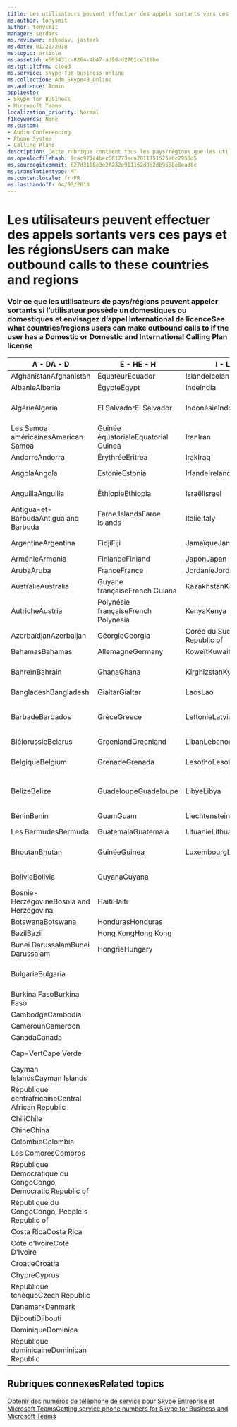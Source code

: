 ```yaml
---
title: Les utilisateurs peuvent effectuer des appels sortants vers ces pays et les régions
ms.author: tonysmit
author: tonysmit
manager: serdars
ms.reviewer: mikedav, jastark
ms.date: 01/22/2018
ms.topic: article
ms.assetid: e603431c-8264-4b47-ad9d-d2701ce318be
ms.tgt.pltfrm: cloud
ms.service: skype-for-business-online
ms.collection: Adm_Skype4B_Online
ms.audience: Admin
appliesto:
- Skype for Business
- Microsoft Teams
localization_priority: Normal
f1keywords: None
ms.custom:
- Audio Conferencing
- Phone System
- Calling Plans
description: Cette rubrique contient tous les pays/régions que les utilisateurs peuvent placer des appels sortants destinés à s’ils disposent d’un Plan d’appel.
ms.openlocfilehash: 9cac97144bec681773eca2811751525e0c2950d5
ms.sourcegitcommit: 627d3108e3e2f232e911162d9d2db9558e8ead0c
ms.translationtype: MT
ms.contentlocale: fr-FR
ms.lasthandoff: 04/03/2018
---
```

# <a name="users-can-make-outbound-calls-to-these-countries-and-regions"></a><span data-ttu-id="e8529-103">Les utilisateurs peuvent effectuer des appels sortants vers ces pays et les régions</span><span class="sxs-lookup"><span data-stu-id="e8529-103">Users can make outbound calls to these countries and regions</span></span>

### <a name="see-what-countriesregions-users-can-make-outbound-calls-to-if-the-user-has-a-domestic-or-domestic-and-international-calling-plan-license"></a><span data-ttu-id="e8529-104">Voir ce que les utilisateurs de pays/régions peuvent appeler sortants si l’utilisateur possède un domestiques ou domestiques et envisagez d’appel International de licence</span><span class="sxs-lookup"><span data-stu-id="e8529-104">See what countries/regions users can make outbound calls to if the user has a Domestic or Domestic and International Calling Plan license</span></span>


|<span data-ttu-id="e8529-105">**A - D**</span><span class="sxs-lookup"><span data-stu-id="e8529-105">**A - D**</span></span>| <span data-ttu-id="e8529-106">**E - H**</span><span class="sxs-lookup"><span data-stu-id="e8529-106">**E - H**</span></span>|<span data-ttu-id="e8529-107">**I - L**</span><span class="sxs-lookup"><span data-stu-id="e8529-107">**I - L**</span></span>|<span data-ttu-id="e8529-108">**M - O**</span><span class="sxs-lookup"><span data-stu-id="e8529-108">**M - O**</span></span>|<span data-ttu-id="e8529-109">**P - S**</span><span class="sxs-lookup"><span data-stu-id="e8529-109">**P - S**</span></span>|<span data-ttu-id="e8529-110">**T - Z**</span><span class="sxs-lookup"><span data-stu-id="e8529-110">**T - Z**</span></span>|
---|---|---|---|---|---|
|<span data-ttu-id="e8529-111">Afghanistan</span><span class="sxs-lookup"><span data-stu-id="e8529-111">Afghanistan</span></span>|<span data-ttu-id="e8529-112">Équateur</span><span class="sxs-lookup"><span data-stu-id="e8529-112">Ecuador</span></span> |<span data-ttu-id="e8529-113">Islande</span><span class="sxs-lookup"><span data-stu-id="e8529-113">Iceland</span></span> |<span data-ttu-id="e8529-114">Macau</span><span class="sxs-lookup"><span data-stu-id="e8529-114">Macau</span></span> |<span data-ttu-id="e8529-115">Pakistan</span><span class="sxs-lookup"><span data-stu-id="e8529-115">Pakistan</span></span> |<span data-ttu-id="e8529-116">Taïwan</span><span class="sxs-lookup"><span data-stu-id="e8529-116">Taiwan</span></span>   |
|<span data-ttu-id="e8529-117">Albanie</span><span class="sxs-lookup"><span data-stu-id="e8529-117">Albania</span></span>|<span data-ttu-id="e8529-118">Égypte</span><span class="sxs-lookup"><span data-stu-id="e8529-118">Egypt</span></span> |<span data-ttu-id="e8529-119">Inde</span><span class="sxs-lookup"><span data-stu-id="e8529-119">India</span></span> |<span data-ttu-id="e8529-120">Macédoine</span><span class="sxs-lookup"><span data-stu-id="e8529-120">Macedonia</span></span> |<span data-ttu-id="e8529-121">Les Palaos</span><span class="sxs-lookup"><span data-stu-id="e8529-121">Palau</span></span> |<span data-ttu-id="e8529-122">Tadjikistan</span><span class="sxs-lookup"><span data-stu-id="e8529-122">Tajikistan</span></span>   |
|<span data-ttu-id="e8529-123">Algérie</span><span class="sxs-lookup"><span data-stu-id="e8529-123">Algeria</span></span>|<span data-ttu-id="e8529-124">El Salvador</span><span class="sxs-lookup"><span data-stu-id="e8529-124">El Salvador</span></span> |<span data-ttu-id="e8529-125">Indonésie</span><span class="sxs-lookup"><span data-stu-id="e8529-125">Indonesia</span></span> |<span data-ttu-id="e8529-126">Malawi</span><span class="sxs-lookup"><span data-stu-id="e8529-126">Malawi</span></span> |<span data-ttu-id="e8529-127">Autorité palestinienne</span><span class="sxs-lookup"><span data-stu-id="e8529-127">Palestinian Authority</span></span> |<span data-ttu-id="e8529-128">Tanzanie</span><span class="sxs-lookup"><span data-stu-id="e8529-128">Tanzania, United Republic of</span></span>  |
|<span data-ttu-id="e8529-129">Les Samoa américaines</span><span class="sxs-lookup"><span data-stu-id="e8529-129">American Samoa</span></span>|<span data-ttu-id="e8529-130">Guinée équatoriale</span><span class="sxs-lookup"><span data-stu-id="e8529-130">Equatorial Guinea</span></span> |<span data-ttu-id="e8529-131">Iran</span><span class="sxs-lookup"><span data-stu-id="e8529-131">Iran</span></span> |<span data-ttu-id="e8529-132">Malaisie</span><span class="sxs-lookup"><span data-stu-id="e8529-132">Malaysia</span></span> |<span data-ttu-id="e8529-133">Panama</span><span class="sxs-lookup"><span data-stu-id="e8529-133">Panama</span></span> | <span data-ttu-id="e8529-134">Thaïlande</span><span class="sxs-lookup"><span data-stu-id="e8529-134">Thailand</span></span>   |
|<span data-ttu-id="e8529-135">Andorre</span><span class="sxs-lookup"><span data-stu-id="e8529-135">Andorra</span></span> |<span data-ttu-id="e8529-136">Érythrée</span><span class="sxs-lookup"><span data-stu-id="e8529-136">Eritrea</span></span> |<span data-ttu-id="e8529-137">Irak</span><span class="sxs-lookup"><span data-stu-id="e8529-137">Iraq</span></span> |<span data-ttu-id="e8529-138">Mali</span><span class="sxs-lookup"><span data-stu-id="e8529-138">Mali</span></span> |<span data-ttu-id="e8529-139">Paraguay</span><span class="sxs-lookup"><span data-stu-id="e8529-139">Paraguay</span></span> |<span data-ttu-id="e8529-140">Togo</span><span class="sxs-lookup"><span data-stu-id="e8529-140">Togo</span></span>   |
|<span data-ttu-id="e8529-141">Angola</span><span class="sxs-lookup"><span data-stu-id="e8529-141">Angola</span></span> |<span data-ttu-id="e8529-142">Estonie</span><span class="sxs-lookup"><span data-stu-id="e8529-142">Estonia</span></span> |<span data-ttu-id="e8529-143">Irlande</span><span class="sxs-lookup"><span data-stu-id="e8529-143">Ireland</span></span> |<span data-ttu-id="e8529-144">Malte</span><span class="sxs-lookup"><span data-stu-id="e8529-144">Malta</span></span> |<span data-ttu-id="e8529-145">Pérou</span><span class="sxs-lookup"><span data-stu-id="e8529-145">Peru</span></span> | <span data-ttu-id="e8529-146">Trinité-et-Tobago</span><span class="sxs-lookup"><span data-stu-id="e8529-146">Trinidad and Tobago</span></span>  |
|<span data-ttu-id="e8529-147">Anguilla</span><span class="sxs-lookup"><span data-stu-id="e8529-147">Anguilla</span></span> |<span data-ttu-id="e8529-148">Éthiopie</span><span class="sxs-lookup"><span data-stu-id="e8529-148">Ethiopia</span></span> |<span data-ttu-id="e8529-149">Israël</span><span class="sxs-lookup"><span data-stu-id="e8529-149">Israel</span></span> |<span data-ttu-id="e8529-150">Marshall (îles)</span><span class="sxs-lookup"><span data-stu-id="e8529-150">Marshall Islands</span></span> | <span data-ttu-id="e8529-151">Philippines</span><span class="sxs-lookup"><span data-stu-id="e8529-151">Philippines</span></span> | <span data-ttu-id="e8529-152">Turquie</span><span class="sxs-lookup"><span data-stu-id="e8529-152">Turkey</span></span> |
|<span data-ttu-id="e8529-153">Antigua-et-Barbuda</span><span class="sxs-lookup"><span data-stu-id="e8529-153">Antigua and Barbuda</span></span> | <span data-ttu-id="e8529-154">Faroe Islands</span><span class="sxs-lookup"><span data-stu-id="e8529-154">Faroe Islands</span></span> |<span data-ttu-id="e8529-155">Italie</span><span class="sxs-lookup"><span data-stu-id="e8529-155">Italy</span></span> |<span data-ttu-id="e8529-156">Martinique</span><span class="sxs-lookup"><span data-stu-id="e8529-156">Martinique</span></span> |<span data-ttu-id="e8529-157">Pologne</span><span class="sxs-lookup"><span data-stu-id="e8529-157">Poland</span></span> |<span data-ttu-id="e8529-158">Turkménistan</span><span class="sxs-lookup"><span data-stu-id="e8529-158">Turkmenistan</span></span> |
|<span data-ttu-id="e8529-159">Argentine</span><span class="sxs-lookup"><span data-stu-id="e8529-159">Argentina</span></span>|<span data-ttu-id="e8529-160">Fidji</span><span class="sxs-lookup"><span data-stu-id="e8529-160">Fiji</span></span> |<span data-ttu-id="e8529-161">Jamaïque</span><span class="sxs-lookup"><span data-stu-id="e8529-161">Jamaica</span></span> |<span data-ttu-id="e8529-162">Maurice</span><span class="sxs-lookup"><span data-stu-id="e8529-162">Mauritius</span></span> |<span data-ttu-id="e8529-163">Portugal</span><span class="sxs-lookup"><span data-stu-id="e8529-163">Portugal</span></span> |<span data-ttu-id="e8529-164">Îles Turques-et-Caïques</span><span class="sxs-lookup"><span data-stu-id="e8529-164">Turks and Caicos</span></span>   |
|<span data-ttu-id="e8529-165">Arménie</span><span class="sxs-lookup"><span data-stu-id="e8529-165">Armenia</span></span> |<span data-ttu-id="e8529-166">Finlande</span><span class="sxs-lookup"><span data-stu-id="e8529-166">Finland</span></span> |<span data-ttu-id="e8529-167">Japon</span><span class="sxs-lookup"><span data-stu-id="e8529-167">Japan</span></span> |<span data-ttu-id="e8529-168">Mayotte</span><span class="sxs-lookup"><span data-stu-id="e8529-168">Mayotte</span></span> | <span data-ttu-id="e8529-169">Porto Rico</span><span class="sxs-lookup"><span data-stu-id="e8529-169">Puerto Rico</span></span> |<span data-ttu-id="e8529-170">Ouganda</span><span class="sxs-lookup"><span data-stu-id="e8529-170">Uganda</span></span>  |
|<span data-ttu-id="e8529-171">Aruba</span><span class="sxs-lookup"><span data-stu-id="e8529-171">Aruba</span></span> |<span data-ttu-id="e8529-172">France</span><span class="sxs-lookup"><span data-stu-id="e8529-172">France</span></span> |<span data-ttu-id="e8529-173">Jordanie</span><span class="sxs-lookup"><span data-stu-id="e8529-173">Jordan</span></span> |<span data-ttu-id="e8529-174">Mexique</span><span class="sxs-lookup"><span data-stu-id="e8529-174">Mexico</span></span> |<span data-ttu-id="e8529-175">Qatar</span><span class="sxs-lookup"><span data-stu-id="e8529-175">Qatar</span></span> | <span data-ttu-id="e8529-176">Ukraine</span><span class="sxs-lookup"><span data-stu-id="e8529-176">Ukraine</span></span>   |
|<span data-ttu-id="e8529-177">Australie</span><span class="sxs-lookup"><span data-stu-id="e8529-177">Australia</span></span> |<span data-ttu-id="e8529-178">Guyane française</span><span class="sxs-lookup"><span data-stu-id="e8529-178">French Guiana</span></span> |<span data-ttu-id="e8529-179">Kazakhstan</span><span class="sxs-lookup"><span data-stu-id="e8529-179">Kazakhstan</span></span> |<span data-ttu-id="e8529-180">Micronésie</span><span class="sxs-lookup"><span data-stu-id="e8529-180">Micronesia</span></span> |<span data-ttu-id="e8529-181">Réunion</span><span class="sxs-lookup"><span data-stu-id="e8529-181">Reunion</span></span> |<span data-ttu-id="e8529-182">Émirats arabes unis</span><span class="sxs-lookup"><span data-stu-id="e8529-182">United Arab Emirates (U.A.E)</span></span>  |
|<span data-ttu-id="e8529-183">Autriche</span><span class="sxs-lookup"><span data-stu-id="e8529-183">Austria</span></span> |<span data-ttu-id="e8529-184">Polynésie française</span><span class="sxs-lookup"><span data-stu-id="e8529-184">French Polynesia</span></span> |<span data-ttu-id="e8529-185">Kenya</span><span class="sxs-lookup"><span data-stu-id="e8529-185">Kenya</span></span> |<span data-ttu-id="e8529-186">Moldavie</span><span class="sxs-lookup"><span data-stu-id="e8529-186">Moldova, Republic of</span></span> |<span data-ttu-id="e8529-187">Roumanie</span><span class="sxs-lookup"><span data-stu-id="e8529-187">Romania</span></span> |<span data-ttu-id="e8529-188">Royaume-Uni (R.-U.)</span><span class="sxs-lookup"><span data-stu-id="e8529-188">United Kingdom (U.K.)</span></span> |
|<span data-ttu-id="e8529-189">Azerbaïdjan</span><span class="sxs-lookup"><span data-stu-id="e8529-189">Azerbaijan</span></span> |<span data-ttu-id="e8529-190">Géorgie</span><span class="sxs-lookup"><span data-stu-id="e8529-190">Georgia</span></span> |<span data-ttu-id="e8529-191">Corée du Sud</span><span class="sxs-lookup"><span data-stu-id="e8529-191">Korea, Republic of</span></span> |<span data-ttu-id="e8529-192">Monaco</span><span class="sxs-lookup"><span data-stu-id="e8529-192">Monaco</span></span> | <span data-ttu-id="e8529-193">Russie</span><span class="sxs-lookup"><span data-stu-id="e8529-193">Russian Federation</span></span> |<span data-ttu-id="e8529-194">États-Unis</span><span class="sxs-lookup"><span data-stu-id="e8529-194">United States (U.S.)</span></span>  |
|<span data-ttu-id="e8529-195">Bahamas</span><span class="sxs-lookup"><span data-stu-id="e8529-195">Bahamas</span></span> |<span data-ttu-id="e8529-196">Allemagne</span><span class="sxs-lookup"><span data-stu-id="e8529-196">Germany</span></span> |<span data-ttu-id="e8529-197">Koweït</span><span class="sxs-lookup"><span data-stu-id="e8529-197">Kuwait</span></span> |<span data-ttu-id="e8529-198">Mongolie</span><span class="sxs-lookup"><span data-stu-id="e8529-198">Mongolia</span></span> |<span data-ttu-id="e8529-199">Rwanda</span><span class="sxs-lookup"><span data-stu-id="e8529-199">Rwanda</span></span> | <span data-ttu-id="e8529-200">Uruguay</span><span class="sxs-lookup"><span data-stu-id="e8529-200">Uruguay</span></span> |
|<span data-ttu-id="e8529-201">Bahreïn</span><span class="sxs-lookup"><span data-stu-id="e8529-201">Bahrain</span></span> |<span data-ttu-id="e8529-202">Ghana</span><span class="sxs-lookup"><span data-stu-id="e8529-202">Ghana</span></span> |<span data-ttu-id="e8529-203">Kirghizstan</span><span class="sxs-lookup"><span data-stu-id="e8529-203">Kyrgyzstan</span></span> |<span data-ttu-id="e8529-204">Monténégro</span><span class="sxs-lookup"><span data-stu-id="e8529-204">Montenegro</span></span> | <span data-ttu-id="e8529-205">Saint-Christophe-et-Niévès</span><span class="sxs-lookup"><span data-stu-id="e8529-205">Saint Kitts and Nevis</span></span> |<span data-ttu-id="e8529-206">Ouzbékistan</span><span class="sxs-lookup"><span data-stu-id="e8529-206">Uzbekistan</span></span>  |
|<span data-ttu-id="e8529-207">Bangladesh</span><span class="sxs-lookup"><span data-stu-id="e8529-207">Bangladesh</span></span> |<span data-ttu-id="e8529-208">Gialtar</span><span class="sxs-lookup"><span data-stu-id="e8529-208">Gialtar</span></span> |<span data-ttu-id="e8529-209">Laos</span><span class="sxs-lookup"><span data-stu-id="e8529-209">Lao</span></span> |<span data-ttu-id="e8529-210">Montserrat</span><span class="sxs-lookup"><span data-stu-id="e8529-210">Montserrat</span></span> | <span data-ttu-id="e8529-211">Sainte Lucie</span><span class="sxs-lookup"><span data-stu-id="e8529-211">Saint Lucia</span></span> |<span data-ttu-id="e8529-212">Vatican</span><span class="sxs-lookup"><span data-stu-id="e8529-212">Vatican City State</span></span>  |
|<span data-ttu-id="e8529-213">Barbade</span><span class="sxs-lookup"><span data-stu-id="e8529-213">Barbados</span></span> |<span data-ttu-id="e8529-214">Grèce</span><span class="sxs-lookup"><span data-stu-id="e8529-214">Greece</span></span> |<span data-ttu-id="e8529-215">Lettonie</span><span class="sxs-lookup"><span data-stu-id="e8529-215">Latvia</span></span> |<span data-ttu-id="e8529-216">Maroc</span><span class="sxs-lookup"><span data-stu-id="e8529-216">Morocco</span></span> |<span data-ttu-id="e8529-217">Saint-Vincent-et-les-Grenadines</span><span class="sxs-lookup"><span data-stu-id="e8529-217">Saint Vincent and the Grenadines</span></span> |<span data-ttu-id="e8529-218">Venezuela</span><span class="sxs-lookup"><span data-stu-id="e8529-218">Venezuela</span></span>   |
|<span data-ttu-id="e8529-219">Biélorussie</span><span class="sxs-lookup"><span data-stu-id="e8529-219">Belarus</span></span> |<span data-ttu-id="e8529-220">Groenland</span><span class="sxs-lookup"><span data-stu-id="e8529-220">Greenland</span></span> |<span data-ttu-id="e8529-221">Liban</span><span class="sxs-lookup"><span data-stu-id="e8529-221">Lebanon</span></span> |<span data-ttu-id="e8529-222">Mozambique</span><span class="sxs-lookup"><span data-stu-id="e8529-222">Mozambique</span></span> | <span data-ttu-id="e8529-223">Saint-Marin</span><span class="sxs-lookup"><span data-stu-id="e8529-223">San Marino</span></span> |<span data-ttu-id="e8529-224">Vietnam</span><span class="sxs-lookup"><span data-stu-id="e8529-224">Viet Nam</span></span>  |
|<span data-ttu-id="e8529-225">Belgique</span><span class="sxs-lookup"><span data-stu-id="e8529-225">Belgium</span></span> |<span data-ttu-id="e8529-226">Grenade</span><span class="sxs-lookup"><span data-stu-id="e8529-226">Grenada</span></span> |<span data-ttu-id="e8529-227">Lesotho</span><span class="sxs-lookup"><span data-stu-id="e8529-227">Lesotho</span></span> |<span data-ttu-id="e8529-228">Birmanie</span><span class="sxs-lookup"><span data-stu-id="e8529-228">Myanmar</span></span> | <span data-ttu-id="e8529-229">Arabie saoudite</span><span class="sxs-lookup"><span data-stu-id="e8529-229">Saudi Arabia</span></span> | <span data-ttu-id="e8529-230">Les îles Vierges britanniques</span><span class="sxs-lookup"><span data-stu-id="e8529-230">Virgin Islands (British)</span></span> |
|<span data-ttu-id="e8529-231">Belize</span><span class="sxs-lookup"><span data-stu-id="e8529-231">Belize</span></span> |<span data-ttu-id="e8529-232">Guadeloupe</span><span class="sxs-lookup"><span data-stu-id="e8529-232">Guadeloupe</span></span> |<span data-ttu-id="e8529-233">Libye</span><span class="sxs-lookup"><span data-stu-id="e8529-233">Libya</span></span> |<span data-ttu-id="e8529-234">Namibie</span><span class="sxs-lookup"><span data-stu-id="e8529-234">Namibia</span></span> |<span data-ttu-id="e8529-235">Sénégal</span><span class="sxs-lookup"><span data-stu-id="e8529-235">Senegal</span></span> | <span data-ttu-id="e8529-236">Les îles Vierges américaines</span><span class="sxs-lookup"><span data-stu-id="e8529-236">Virgin Islands (U.S.)</span></span>  |
|<span data-ttu-id="e8529-237">Bénin</span><span class="sxs-lookup"><span data-stu-id="e8529-237">Benin</span></span> |<span data-ttu-id="e8529-238">Guam</span><span class="sxs-lookup"><span data-stu-id="e8529-238">Guam</span></span> |<span data-ttu-id="e8529-239">Liechtenstein</span><span class="sxs-lookup"><span data-stu-id="e8529-239">Liechtenstein</span></span> |<span data-ttu-id="e8529-240">Népal</span><span class="sxs-lookup"><span data-stu-id="e8529-240">Nepal</span></span> | <span data-ttu-id="e8529-241">Serbie</span><span class="sxs-lookup"><span data-stu-id="e8529-241">Serbia</span></span> | <span data-ttu-id="e8529-242">Wallis-et-Futuna</span><span class="sxs-lookup"><span data-stu-id="e8529-242">Wallis and Futuna Islands</span></span>  |
|<span data-ttu-id="e8529-243">Les Bermudes</span><span class="sxs-lookup"><span data-stu-id="e8529-243">Bermuda</span></span> |<span data-ttu-id="e8529-244">Guatemala</span><span class="sxs-lookup"><span data-stu-id="e8529-244">Guatemala</span></span> |<span data-ttu-id="e8529-245">Lituanie</span><span class="sxs-lookup"><span data-stu-id="e8529-245">Lithuania</span></span> |<span data-ttu-id="e8529-246">Pays-Bas</span><span class="sxs-lookup"><span data-stu-id="e8529-246">Netherlands</span></span> |<span data-ttu-id="e8529-247">Singapour</span><span class="sxs-lookup"><span data-stu-id="e8529-247">Singapore</span></span> |<span data-ttu-id="e8529-248">Yémen</span><span class="sxs-lookup"><span data-stu-id="e8529-248">Yemen</span></span> |
|<span data-ttu-id="e8529-249">Bhoutan</span><span class="sxs-lookup"><span data-stu-id="e8529-249">Bhutan</span></span> |<span data-ttu-id="e8529-250">Guinée</span><span class="sxs-lookup"><span data-stu-id="e8529-250">Guinea</span></span> |<span data-ttu-id="e8529-251">Luxembourg</span><span class="sxs-lookup"><span data-stu-id="e8529-251">Luxembourg</span></span> |<span data-ttu-id="e8529-252">Les Antilles néerlandaises</span><span class="sxs-lookup"><span data-stu-id="e8529-252">Netherlands Antilles</span></span> |<span data-ttu-id="e8529-253">Slovaquie</span><span class="sxs-lookup"><span data-stu-id="e8529-253">Slovakia</span></span> |<span data-ttu-id="e8529-254">Zambie</span><span class="sxs-lookup"><span data-stu-id="e8529-254">Zambia</span></span>  |
|<span data-ttu-id="e8529-255">Bolivie</span><span class="sxs-lookup"><span data-stu-id="e8529-255">Bolivia</span></span> |<span data-ttu-id="e8529-256">Guyana</span><span class="sxs-lookup"><span data-stu-id="e8529-256">Guyana</span></span>| |<span data-ttu-id="e8529-257">Nouvelle-Calédonie</span><span class="sxs-lookup"><span data-stu-id="e8529-257">New Caledonia</span></span> |<span data-ttu-id="e8529-258">Slovénie</span><span class="sxs-lookup"><span data-stu-id="e8529-258">Slovenia</span></span> |<span data-ttu-id="e8529-259">Zimbabwe</span><span class="sxs-lookup"><span data-stu-id="e8529-259">Zimbabwe</span></span> |
|<span data-ttu-id="e8529-260">Bosnie-Herzégovine</span><span class="sxs-lookup"><span data-stu-id="e8529-260">Bosnia and Herzegovina</span></span> |<span data-ttu-id="e8529-261">Haïti</span><span class="sxs-lookup"><span data-stu-id="e8529-261">Haiti</span></span> ||<span data-ttu-id="e8529-262">Nouvelle-Zélande</span><span class="sxs-lookup"><span data-stu-id="e8529-262">New Zealand</span></span> |<span data-ttu-id="e8529-263">Afrique du Sud</span><span class="sxs-lookup"><span data-stu-id="e8529-263">South Africa</span></span> | 
|<span data-ttu-id="e8529-264">Botswana</span><span class="sxs-lookup"><span data-stu-id="e8529-264">Botswana</span></span> |<span data-ttu-id="e8529-265">Honduras</span><span class="sxs-lookup"><span data-stu-id="e8529-265">Honduras</span></span> ||<span data-ttu-id="e8529-266">Nicaragua</span><span class="sxs-lookup"><span data-stu-id="e8529-266">Nicaragua</span></span> |<span data-ttu-id="e8529-267">Espagne</span><span class="sxs-lookup"><span data-stu-id="e8529-267">Spain</span></span> |
|<span data-ttu-id="e8529-268">Bazil</span><span class="sxs-lookup"><span data-stu-id="e8529-268">Bazil</span></span> |<span data-ttu-id="e8529-269">Hong Kong</span><span class="sxs-lookup"><span data-stu-id="e8529-269">Hong Kong</span></span> ||<span data-ttu-id="e8529-270">Niger</span><span class="sxs-lookup"><span data-stu-id="e8529-270">Niger</span></span> |<span data-ttu-id="e8529-271">Sri Lanka</span><span class="sxs-lookup"><span data-stu-id="e8529-271">Sri Lanka</span></span> | 
|<span data-ttu-id="e8529-272">Bunei Darussalam</span><span class="sxs-lookup"><span data-stu-id="e8529-272">Bunei Darussalam</span></span> |<span data-ttu-id="e8529-273">Hongrie</span><span class="sxs-lookup"><span data-stu-id="e8529-273">Hungary</span></span> ||<span data-ttu-id="e8529-274">Nigeria</span><span class="sxs-lookup"><span data-stu-id="e8529-274">Nigeria</span></span> |<span data-ttu-id="e8529-275">St. Pierre et Miquelon</span><span class="sxs-lookup"><span data-stu-id="e8529-275">St. Pierre and Miquelon</span></span> | 
|<span data-ttu-id="e8529-276">Bulgarie</span><span class="sxs-lookup"><span data-stu-id="e8529-276">Bulgaria</span></span> |||<span data-ttu-id="e8529-277">Îles Mariannes du Nord</span><span class="sxs-lookup"><span data-stu-id="e8529-277">Northern Mariana Islands</span></span> |<span data-ttu-id="e8529-278">Soudan</span><span class="sxs-lookup"><span data-stu-id="e8529-278">Sudan</span></span> |
|<span data-ttu-id="e8529-279">Burkina Faso</span><span class="sxs-lookup"><span data-stu-id="e8529-279">Burkina Faso</span></span> |||<span data-ttu-id="e8529-280">Norvège</span><span class="sxs-lookup"><span data-stu-id="e8529-280">Norway</span></span> |<span data-ttu-id="e8529-281">Suriname</span><span class="sxs-lookup"><span data-stu-id="e8529-281">Suriname</span></span> |
|<span data-ttu-id="e8529-282">Cambodge</span><span class="sxs-lookup"><span data-stu-id="e8529-282">Cambodia</span></span> |||<span data-ttu-id="e8529-283">Oman</span><span class="sxs-lookup"><span data-stu-id="e8529-283">Oman</span></span> |<span data-ttu-id="e8529-284">Swaziland</span><span class="sxs-lookup"><span data-stu-id="e8529-284">Swaziland</span></span> | 
|<span data-ttu-id="e8529-285">Cameroun</span><span class="sxs-lookup"><span data-stu-id="e8529-285">Cameroon</span></span> ||||<span data-ttu-id="e8529-286">Suède</span><span class="sxs-lookup"><span data-stu-id="e8529-286">Sweden</span></span> |
|<span data-ttu-id="e8529-287">Canada</span><span class="sxs-lookup"><span data-stu-id="e8529-287">Canada</span></span> ||||<span data-ttu-id="e8529-288">Suisse</span><span class="sxs-lookup"><span data-stu-id="e8529-288">Switzerland</span></span> | 
|<span data-ttu-id="e8529-289">Cap-Vert</span><span class="sxs-lookup"><span data-stu-id="e8529-289">Cape Verde</span></span> ||||<span data-ttu-id="e8529-290">Syrie</span><span class="sxs-lookup"><span data-stu-id="e8529-290">Syrian Arab Republic</span></span> |
|<span data-ttu-id="e8529-291">Cayman Islands</span><span class="sxs-lookup"><span data-stu-id="e8529-291">Cayman Islands</span></span> |
|<span data-ttu-id="e8529-292">République centrafricaine</span><span class="sxs-lookup"><span data-stu-id="e8529-292">Central African Republic</span></span> |
|<span data-ttu-id="e8529-293">Chili</span><span class="sxs-lookup"><span data-stu-id="e8529-293">Chile</span></span> |
|<span data-ttu-id="e8529-294">Chine</span><span class="sxs-lookup"><span data-stu-id="e8529-294">China</span></span> |
|<span data-ttu-id="e8529-295">Colombie</span><span class="sxs-lookup"><span data-stu-id="e8529-295">Colombia</span></span> |
|<span data-ttu-id="e8529-296">Les Comores</span><span class="sxs-lookup"><span data-stu-id="e8529-296">Comoros</span></span> |
|<span data-ttu-id="e8529-297">République Démocratique du Congo</span><span class="sxs-lookup"><span data-stu-id="e8529-297">Congo, Democratic Republic of</span></span> |
|<span data-ttu-id="e8529-298">République du Congo</span><span class="sxs-lookup"><span data-stu-id="e8529-298">Congo, People's Republic of</span></span> |
|<span data-ttu-id="e8529-299">Costa Rica</span><span class="sxs-lookup"><span data-stu-id="e8529-299">Costa Rica</span></span> |
|<span data-ttu-id="e8529-300">Côte d'Ivoire</span><span class="sxs-lookup"><span data-stu-id="e8529-300">Cote D'Ivoire</span></span> |
|<span data-ttu-id="e8529-301">Croatie</span><span class="sxs-lookup"><span data-stu-id="e8529-301">Croatia</span></span> |
|<span data-ttu-id="e8529-302">Chypre</span><span class="sxs-lookup"><span data-stu-id="e8529-302">Cyprus</span></span> |
|<span data-ttu-id="e8529-303">République tchèque</span><span class="sxs-lookup"><span data-stu-id="e8529-303">Czech Republic</span></span> |
|<span data-ttu-id="e8529-304">Danemark</span><span class="sxs-lookup"><span data-stu-id="e8529-304">Denmark</span></span> |
|<span data-ttu-id="e8529-305">Djibouti</span><span class="sxs-lookup"><span data-stu-id="e8529-305">Djibouti</span></span> |
|<span data-ttu-id="e8529-306">Dominique</span><span class="sxs-lookup"><span data-stu-id="e8529-306">Dominica</span></span> |
|<span data-ttu-id="e8529-307">République dominicaine</span><span class="sxs-lookup"><span data-stu-id="e8529-307">Dominican Republic</span></span> |

## <a name="related-topics"></a><span data-ttu-id="e8529-308">Rubriques connexes</span><span class="sxs-lookup"><span data-stu-id="e8529-308">Related topics</span></span>

[<span data-ttu-id="e8529-309">Obtenir des numéros de téléphone de service pour Skype Entreprise et Microsoft Teams</span><span class="sxs-lookup"><span data-stu-id="e8529-309">Getting service phone numbers for Skype for Business and Microsoft Teams</span></span>](../what-is-phone-system-in-office-365/getting-service-phone-numbers.md)

  
 